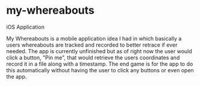 # my-whereabouts
iOS Application

My Whereabouts is a mobile application idea I had in which basically a users whereabouts are tracked and recorded to better retrace if ever needed. The app is currently unfinished but as of right now the user would click a button, "Pin me", that would retrieve the users coordinates and record it in a file along with a timestamp. The end game is for the app to do this automatically without having the user to click any buttons or even open the app.
